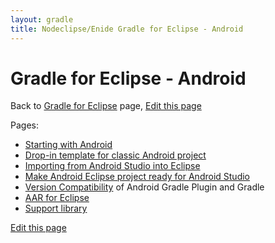 ```yaml
---
layout: gradle
title: Nodeclipse/Enide Gradle for Eclipse - Android
---
```


# Gradle for Eclipse - Android

<p></p>

Back to [Gradle for Eclipse](../) page, 
[Edit this page](https://github.com/Nodeclipse/www.nodeclipse.org/blob/gh-pages/projects/gradle/android/index.md)

Pages:

- [Starting with Android](start)
- [Drop-in template for classic Android project](https://github.com/Nodeclipse/nodeclipse-1/blob/master/org.nodeclipse.enide.editors.gradle/docs/android/build.gradle)
- [Importing from Android Studio into Eclipse](Importing-from-Android-Studio-into-Eclipse)
- [Make Android Eclipse project ready for Android Studio](Make-Android-Eclipse-project-ready-for-Android-Studio)
- [Version Compatibility](version-compatibility) of Android Gradle Plugin and Gradle 
- [AAR for Eclipse](aar-for-Eclipse)
- [Support library](Support-library)

[Edit this page](https://github.com/Nodeclipse/www.nodeclipse.org/blob/gh-pages/projects/gradle/android/)
